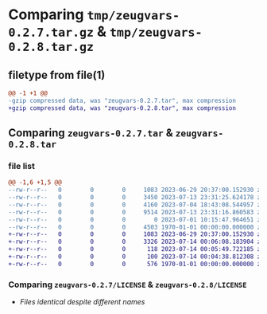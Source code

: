 # Comparing `tmp/zeugvars-0.2.7.tar.gz` & `tmp/zeugvars-0.2.8.tar.gz`

## filetype from file(1)

```diff
@@ -1 +1 @@
-gzip compressed data, was "zeugvars-0.2.7.tar", max compression
+gzip compressed data, was "zeugvars-0.2.8.tar", max compression
```

## Comparing `zeugvars-0.2.7.tar` & `zeugvars-0.2.8.tar`

### file list

```diff
@@ -1,6 +1,5 @@
--rw-r--r--   0        0        0     1083 2023-06-29 20:37:00.152930 zeugvars-0.2.7/LICENSE
--rw-r--r--   0        0        0     3450 2023-07-13 23:31:25.624178 zeugvars-0.2.7/pyproject.toml
--rw-r--r--   0        0        0     4160 2023-07-04 18:43:08.544957 zeugvars-0.2.7/README.md
--rw-r--r--   0        0        0     9514 2023-07-13 23:31:16.860583 zeugvars-0.2.7/zeugvars/__init__.py
--rw-r--r--   0        0        0        0 2023-07-01 10:15:47.964651 zeugvars-0.2.7/zeugvars/py.typed
--rw-r--r--   0        0        0     4503 1970-01-01 00:00:00.000000 zeugvars-0.2.7/PKG-INFO
+-rw-r--r--   0        0        0     1083 2023-06-29 20:37:00.152930 zeugvars-0.2.8/LICENSE
+-rw-r--r--   0        0        0     3326 2023-07-14 00:06:08.183904 zeugvars-0.2.8/pyproject.toml
+-rw-r--r--   0        0        0      118 2023-07-14 00:05:49.722185 zeugvars-0.2.8/README.md
+-rw-r--r--   0        0        0      100 2023-07-14 00:04:38.812308 zeugvars-0.2.8/zeugvars/__init__.py
+-rw-r--r--   0        0        0      576 1970-01-01 00:00:00.000000 zeugvars-0.2.8/PKG-INFO
```

### Comparing `zeugvars-0.2.7/LICENSE` & `zeugvars-0.2.8/LICENSE`

 * *Files identical despite different names*

